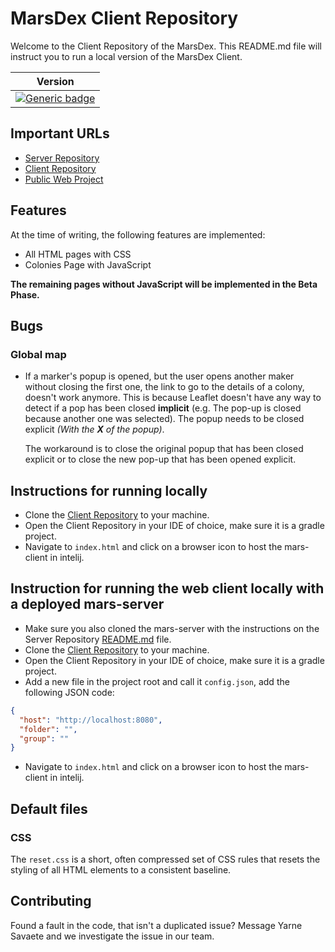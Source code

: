 # MarsDex Client Repository
Welcome to the Client Repository of the MarsDex. This README.md file will instruct you to run a local version of the MarsDex Client.

|Version|
|---|
|[![Generic badge](https://img.shields.io/badge/Version-Live-blue.svg)](https://shields.io/)|

## Important URLs

* [Server Repository](https://git.ti.howest.be/TI/2020-2021/s3/project-ii/projects/groep-23/server)
* [Client Repository](https://git.ti.howest.be/TI/2020-2021/s3/project-ii/projects/groep-23/client)
* [Public Web Project](https://project-ii.ti.howest.be/mars-23/)

## Features
At the time of writing, the following features are implemented:
* All HTML pages with CSS
* Colonies Page with JavaScript

**The remaining pages without JavaScript will be implemented in the Beta Phase.**

## Bugs
### Global map
- If a marker's popup is opened, but the user opens another maker without closing the first one, the link to go to the details of a colony, doesn't work anymore.
    This is because Leaflet doesn't have any way to detect if a pop has been closed **implicit** (e.g. The pop-up is closed because another one was selected). The popup needs to be closed explicit *(With the **X** of the popup)*.
  
  The workaround is to close the original popup that has been closed explicit or to close the new pop-up that has been opened explicit. 

## Instructions for running locally
* Clone the [Client Repository](https://git.ti.howest.be/TI/2020-2021/s3/project-ii/projects/groep-23/client) to your machine.
* Open the Client Repository in your IDE of choice, make sure it is a gradle project.
* Navigate to `index.html` and click on a browser icon to host the mars-client in intelij.

## Instruction for running the web client locally with a deployed mars-server
* Make sure you also cloned the mars-server with the instructions on the Server Repository [README.md](https://git.ti.howest.be/TI/2020-2021/s3/project-ii/projects/groep-23/server/-/blob/master/README.md) file.
* Clone the [Client Repository](https://git.ti.howest.be/TI/2020-2021/s3/project-ii/projects/groep-23/client) to your machine.
* Open the Client Repository in your IDE of choice, make sure it is a gradle project.
* Add a new file in the project root and call it `config.json`, add the following JSON code:
```json
{
  "host": "http://localhost:8080",
  "folder": "",
  "group": ""
}
```
* Navigate to `index.html` and click on a browser icon to host the mars-client in intelij.

## Default files

### CSS 
The `reset.css` is a short, often compressed set of CSS rules that resets the styling of all HTML elements to a consistent baseline.


## Contributing
Found a fault in the code, that isn't a duplicated issue? Message Yarne Savaete and we investigate the issue in our team.
